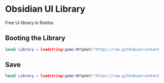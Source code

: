 # Obsidian UI Library
Free Ui library in Roblox

## Booting the Library
```lua
local Library = loadstring(game:HttpGet("https://raw.githubusercontent.com/deividcomsono/Obsidian/main/Library.lua"))()
```

## Save
```lua
local Library = loadstring(game:HttpGet("https://raw.githubusercontent.com/deividcomsono/Obsidian/main/Library.lua"))()
```
